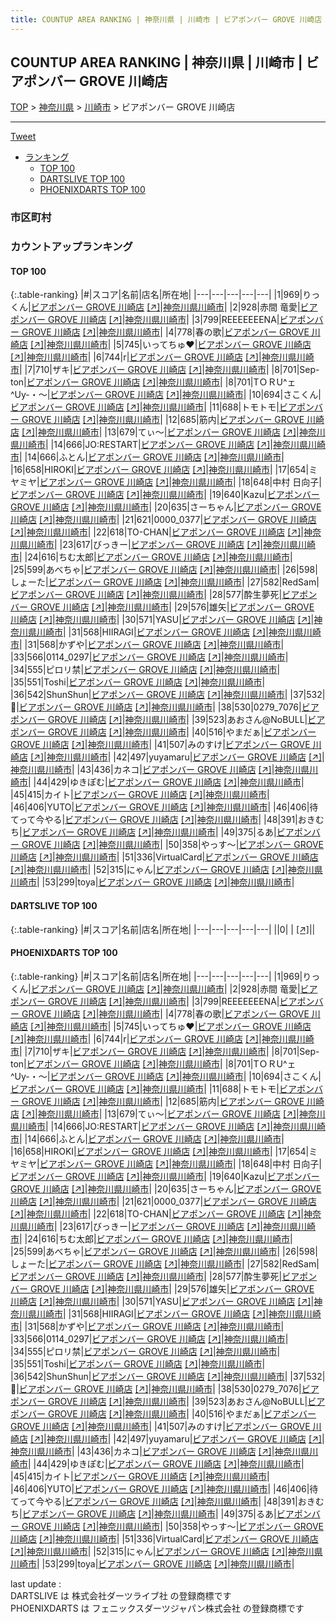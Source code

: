 ```yaml
---
title: COUNTUP AREA RANKING | 神奈川県 | 川崎市 | ビアポンバー GROVE 川崎店
---
```

## COUNTUP AREA RANKING | 神奈川県 | 川崎市 | ビアポンバー GROVE 川崎店

[TOP](/darts/rank/) > [神奈川県](/darts/rank/神奈川県/) > [川崎市](/darts/rank/神奈川県/川崎市/) > ビアポンバー GROVE 川崎店

___

<a href="https://twitter.com/share?ref_src=twsrc%5Etfw" data-text="COUNTUP AREA RANKING | 神奈川県川崎市ビアポンバー GROVE 川崎店" class="twitter-share-button" data-hashtags="DARTSLIVE,PHOENIXDARTS,darts,ダーツ" data-show-count="false">Tweet</a>

* [ランキング](#カウントアップランキング)
    * [TOP 100](#top-100)
    * [DARTSLIVE TOP 100](#dartslive-top-100)
    * [PHOENIXDARTS TOP 100](#phoenixdarts-top-100)

### 市区町村

<ul>

</ul>

### カウントアップランキング

#### TOP 100



{:.table-ranking}
|#|スコア|名前|店名|所在地|
|---|---|---|---|---|
|1|969|<span class="rank-name-pd">りっくん</span>|<a href="/darts/rank/shops/91871.html">ビアポンバー GROVE 川崎店</a> <a href="https://vs.phoenixdarts.com/jp/shop/shopDetailInfo/s_91871?s_seq=91871">[↗]</a>|<a href="/darts/rank/神奈川県/川崎市">神奈川県川崎市</a>|
|2|928|<span class="rank-name-pd"><span class="pro-icon-pd"></span>赤間 竜愛</span>|<a href="/darts/rank/shops/91871.html">ビアポンバー GROVE 川崎店</a> <a href="https://vs.phoenixdarts.com/jp/shop/shopDetailInfo/s_91871?s_seq=91871">[↗]</a>|<a href="/darts/rank/神奈川県/川崎市">神奈川県川崎市</a>|
|3|799|<span class="rank-name-pd">REEEEEEENA</span>|<a href="/darts/rank/shops/91871.html">ビアポンバー GROVE 川崎店</a> <a href="https://vs.phoenixdarts.com/jp/shop/shopDetailInfo/s_91871?s_seq=91871">[↗]</a>|<a href="/darts/rank/神奈川県/川崎市">神奈川県川崎市</a>|
|4|778|<span class="rank-name-pd">春の歌</span>|<a href="/darts/rank/shops/91871.html">ビアポンバー GROVE 川崎店</a> <a href="https://vs.phoenixdarts.com/jp/shop/shopDetailInfo/s_91871?s_seq=91871">[↗]</a>|<a href="/darts/rank/神奈川県/川崎市">神奈川県川崎市</a>|
|5|745|<span class="rank-name-pd">いってちゅ❤️</span>|<a href="/darts/rank/shops/91871.html">ビアポンバー GROVE 川崎店</a> <a href="https://vs.phoenixdarts.com/jp/shop/shopDetailInfo/s_91871?s_seq=91871">[↗]</a>|<a href="/darts/rank/神奈川県/川崎市">神奈川県川崎市</a>|
|6|744|<span class="rank-name-pd">r</span>|<a href="/darts/rank/shops/91871.html">ビアポンバー GROVE 川崎店</a> <a href="https://vs.phoenixdarts.com/jp/shop/shopDetailInfo/s_91871?s_seq=91871">[↗]</a>|<a href="/darts/rank/神奈川県/川崎市">神奈川県川崎市</a>|
|7|710|<span class="rank-name-pd">ザキ</span>|<a href="/darts/rank/shops/91871.html">ビアポンバー GROVE 川崎店</a> <a href="https://vs.phoenixdarts.com/jp/shop/shopDetailInfo/s_91871?s_seq=91871">[↗]</a>|<a href="/darts/rank/神奈川県/川崎市">神奈川県川崎市</a>|
|8|701|<span class="rank-name-pd">Sep-ton</span>|<a href="/darts/rank/shops/91871.html">ビアポンバー GROVE 川崎店</a> <a href="https://vs.phoenixdarts.com/jp/shop/shopDetailInfo/s_91871?s_seq=91871">[↗]</a>|<a href="/darts/rank/神奈川県/川崎市">神奈川県川崎市</a>|
|8|701|<span class="rank-name-pd">TＯＲU^ェ^Uy-・〜</span>|<a href="/darts/rank/shops/91871.html">ビアポンバー GROVE 川崎店</a> <a href="https://vs.phoenixdarts.com/jp/shop/shopDetailInfo/s_91871?s_seq=91871">[↗]</a>|<a href="/darts/rank/神奈川県/川崎市">神奈川県川崎市</a>|
|10|694|<span class="rank-name-pd">さこくん</span>|<a href="/darts/rank/shops/91871.html">ビアポンバー GROVE 川崎店</a> <a href="https://vs.phoenixdarts.com/jp/shop/shopDetailInfo/s_91871?s_seq=91871">[↗]</a>|<a href="/darts/rank/神奈川県/川崎市">神奈川県川崎市</a>|
|11|688|<span class="rank-name-pd">トモトモ</span>|<a href="/darts/rank/shops/91871.html">ビアポンバー GROVE 川崎店</a> <a href="https://vs.phoenixdarts.com/jp/shop/shopDetailInfo/s_91871?s_seq=91871">[↗]</a>|<a href="/darts/rank/神奈川県/川崎市">神奈川県川崎市</a>|
|12|685|<span class="rank-name-pd">筋内</span>|<a href="/darts/rank/shops/91871.html">ビアポンバー GROVE 川崎店</a> <a href="https://vs.phoenixdarts.com/jp/shop/shopDetailInfo/s_91871?s_seq=91871">[↗]</a>|<a href="/darts/rank/神奈川県/川崎市">神奈川県川崎市</a>|
|13|679|<span class="rank-name-pd">てぃ〜</span>|<a href="/darts/rank/shops/91871.html">ビアポンバー GROVE 川崎店</a> <a href="https://vs.phoenixdarts.com/jp/shop/shopDetailInfo/s_91871?s_seq=91871">[↗]</a>|<a href="/darts/rank/神奈川県/川崎市">神奈川県川崎市</a>|
|14|666|<span class="rank-name-pd">JO:RESTART</span>|<a href="/darts/rank/shops/91871.html">ビアポンバー GROVE 川崎店</a> <a href="https://vs.phoenixdarts.com/jp/shop/shopDetailInfo/s_91871?s_seq=91871">[↗]</a>|<a href="/darts/rank/神奈川県/川崎市">神奈川県川崎市</a>|
|14|666|<span class="rank-name-pd">ふとん</span>|<a href="/darts/rank/shops/91871.html">ビアポンバー GROVE 川崎店</a> <a href="https://vs.phoenixdarts.com/jp/shop/shopDetailInfo/s_91871?s_seq=91871">[↗]</a>|<a href="/darts/rank/神奈川県/川崎市">神奈川県川崎市</a>|
|16|658|<span class="rank-name-pd">HIROKI</span>|<a href="/darts/rank/shops/91871.html">ビアポンバー GROVE 川崎店</a> <a href="https://vs.phoenixdarts.com/jp/shop/shopDetailInfo/s_91871?s_seq=91871">[↗]</a>|<a href="/darts/rank/神奈川県/川崎市">神奈川県川崎市</a>|
|17|654|<span class="rank-name-pd">ミヤミヤ</span>|<a href="/darts/rank/shops/91871.html">ビアポンバー GROVE 川崎店</a> <a href="https://vs.phoenixdarts.com/jp/shop/shopDetailInfo/s_91871?s_seq=91871">[↗]</a>|<a href="/darts/rank/神奈川県/川崎市">神奈川県川崎市</a>|
|18|648|<span class="rank-name-pd"><span class="pro-icon-pd"></span>中村 日向子</span>|<a href="/darts/rank/shops/91871.html">ビアポンバー GROVE 川崎店</a> <a href="https://vs.phoenixdarts.com/jp/shop/shopDetailInfo/s_91871?s_seq=91871">[↗]</a>|<a href="/darts/rank/神奈川県/川崎市">神奈川県川崎市</a>|
|19|640|<span class="rank-name-pd">Kazu</span>|<a href="/darts/rank/shops/91871.html">ビアポンバー GROVE 川崎店</a> <a href="https://vs.phoenixdarts.com/jp/shop/shopDetailInfo/s_91871?s_seq=91871">[↗]</a>|<a href="/darts/rank/神奈川県/川崎市">神奈川県川崎市</a>|
|20|635|<span class="rank-name-pd">さーちゃん</span>|<a href="/darts/rank/shops/91871.html">ビアポンバー GROVE 川崎店</a> <a href="https://vs.phoenixdarts.com/jp/shop/shopDetailInfo/s_91871?s_seq=91871">[↗]</a>|<a href="/darts/rank/神奈川県/川崎市">神奈川県川崎市</a>|
|21|621|<span class="rank-name-pd">0000_0377</span>|<a href="/darts/rank/shops/91871.html">ビアポンバー GROVE 川崎店</a> <a href="https://vs.phoenixdarts.com/jp/shop/shopDetailInfo/s_91871?s_seq=91871">[↗]</a>|<a href="/darts/rank/神奈川県/川崎市">神奈川県川崎市</a>|
|22|618|<span class="rank-name-pd">TO-CHAN</span>|<a href="/darts/rank/shops/91871.html">ビアポンバー GROVE 川崎店</a> <a href="https://vs.phoenixdarts.com/jp/shop/shopDetailInfo/s_91871?s_seq=91871">[↗]</a>|<a href="/darts/rank/神奈川県/川崎市">神奈川県川崎市</a>|
|23|617|<span class="rank-name-pd">びっきー</span>|<a href="/darts/rank/shops/91871.html">ビアポンバー GROVE 川崎店</a> <a href="https://vs.phoenixdarts.com/jp/shop/shopDetailInfo/s_91871?s_seq=91871">[↗]</a>|<a href="/darts/rank/神奈川県/川崎市">神奈川県川崎市</a>|
|24|616|<span class="rank-name-pd">ちむ太郎</span>|<a href="/darts/rank/shops/91871.html">ビアポンバー GROVE 川崎店</a> <a href="https://vs.phoenixdarts.com/jp/shop/shopDetailInfo/s_91871?s_seq=91871">[↗]</a>|<a href="/darts/rank/神奈川県/川崎市">神奈川県川崎市</a>|
|25|599|<span class="rank-name-pd">あべちゃ</span>|<a href="/darts/rank/shops/91871.html">ビアポンバー GROVE 川崎店</a> <a href="https://vs.phoenixdarts.com/jp/shop/shopDetailInfo/s_91871?s_seq=91871">[↗]</a>|<a href="/darts/rank/神奈川県/川崎市">神奈川県川崎市</a>|
|26|598|<span class="rank-name-pd">しょーた</span>|<a href="/darts/rank/shops/91871.html">ビアポンバー GROVE 川崎店</a> <a href="https://vs.phoenixdarts.com/jp/shop/shopDetailInfo/s_91871?s_seq=91871">[↗]</a>|<a href="/darts/rank/神奈川県/川崎市">神奈川県川崎市</a>|
|27|582|<span class="rank-name-pd">RedSam</span>|<a href="/darts/rank/shops/91871.html">ビアポンバー GROVE 川崎店</a> <a href="https://vs.phoenixdarts.com/jp/shop/shopDetailInfo/s_91871?s_seq=91871">[↗]</a>|<a href="/darts/rank/神奈川県/川崎市">神奈川県川崎市</a>|
|28|577|<span class="rank-name-pd">酔生夢死</span>|<a href="/darts/rank/shops/91871.html">ビアポンバー GROVE 川崎店</a> <a href="https://vs.phoenixdarts.com/jp/shop/shopDetailInfo/s_91871?s_seq=91871">[↗]</a>|<a href="/darts/rank/神奈川県/川崎市">神奈川県川崎市</a>|
|29|576|<span class="rank-name-pd">雄矢</span>|<a href="/darts/rank/shops/91871.html">ビアポンバー GROVE 川崎店</a> <a href="https://vs.phoenixdarts.com/jp/shop/shopDetailInfo/s_91871?s_seq=91871">[↗]</a>|<a href="/darts/rank/神奈川県/川崎市">神奈川県川崎市</a>|
|30|571|<span class="rank-name-pd">YASU</span>|<a href="/darts/rank/shops/91871.html">ビアポンバー GROVE 川崎店</a> <a href="https://vs.phoenixdarts.com/jp/shop/shopDetailInfo/s_91871?s_seq=91871">[↗]</a>|<a href="/darts/rank/神奈川県/川崎市">神奈川県川崎市</a>|
|31|568|<span class="rank-name-pd">HIIRAGI</span>|<a href="/darts/rank/shops/91871.html">ビアポンバー GROVE 川崎店</a> <a href="https://vs.phoenixdarts.com/jp/shop/shopDetailInfo/s_91871?s_seq=91871">[↗]</a>|<a href="/darts/rank/神奈川県/川崎市">神奈川県川崎市</a>|
|31|568|<span class="rank-name-pd">かずや</span>|<a href="/darts/rank/shops/91871.html">ビアポンバー GROVE 川崎店</a> <a href="https://vs.phoenixdarts.com/jp/shop/shopDetailInfo/s_91871?s_seq=91871">[↗]</a>|<a href="/darts/rank/神奈川県/川崎市">神奈川県川崎市</a>|
|33|566|<span class="rank-name-pd">0114_0297</span>|<a href="/darts/rank/shops/91871.html">ビアポンバー GROVE 川崎店</a> <a href="https://vs.phoenixdarts.com/jp/shop/shopDetailInfo/s_91871?s_seq=91871">[↗]</a>|<a href="/darts/rank/神奈川県/川崎市">神奈川県川崎市</a>|
|34|555|<span class="rank-name-pd">ピロリ禁</span>|<a href="/darts/rank/shops/91871.html">ビアポンバー GROVE 川崎店</a> <a href="https://vs.phoenixdarts.com/jp/shop/shopDetailInfo/s_91871?s_seq=91871">[↗]</a>|<a href="/darts/rank/神奈川県/川崎市">神奈川県川崎市</a>|
|35|551|<span class="rank-name-pd">Toshi</span>|<a href="/darts/rank/shops/91871.html">ビアポンバー GROVE 川崎店</a> <a href="https://vs.phoenixdarts.com/jp/shop/shopDetailInfo/s_91871?s_seq=91871">[↗]</a>|<a href="/darts/rank/神奈川県/川崎市">神奈川県川崎市</a>|
|36|542|<span class="rank-name-pd">ShunShun</span>|<a href="/darts/rank/shops/91871.html">ビアポンバー GROVE 川崎店</a> <a href="https://vs.phoenixdarts.com/jp/shop/shopDetailInfo/s_91871?s_seq=91871">[↗]</a>|<a href="/darts/rank/神奈川県/川崎市">神奈川県川崎市</a>|
|37|532|<span class="rank-name-pd">🐶</span>|<a href="/darts/rank/shops/91871.html">ビアポンバー GROVE 川崎店</a> <a href="https://vs.phoenixdarts.com/jp/shop/shopDetailInfo/s_91871?s_seq=91871">[↗]</a>|<a href="/darts/rank/神奈川県/川崎市">神奈川県川崎市</a>|
|38|530|<span class="rank-name-pd">0279_7076</span>|<a href="/darts/rank/shops/91871.html">ビアポンバー GROVE 川崎店</a> <a href="https://vs.phoenixdarts.com/jp/shop/shopDetailInfo/s_91871?s_seq=91871">[↗]</a>|<a href="/darts/rank/神奈川県/川崎市">神奈川県川崎市</a>|
|39|523|<span class="rank-name-pd">あおさん@NoBULL</span>|<a href="/darts/rank/shops/91871.html">ビアポンバー GROVE 川崎店</a> <a href="https://vs.phoenixdarts.com/jp/shop/shopDetailInfo/s_91871?s_seq=91871">[↗]</a>|<a href="/darts/rank/神奈川県/川崎市">神奈川県川崎市</a>|
|40|516|<span class="rank-name-pd">やまだぁ</span>|<a href="/darts/rank/shops/91871.html">ビアポンバー GROVE 川崎店</a> <a href="https://vs.phoenixdarts.com/jp/shop/shopDetailInfo/s_91871?s_seq=91871">[↗]</a>|<a href="/darts/rank/神奈川県/川崎市">神奈川県川崎市</a>|
|41|507|<span class="rank-name-pd">みのすけ</span>|<a href="/darts/rank/shops/91871.html">ビアポンバー GROVE 川崎店</a> <a href="https://vs.phoenixdarts.com/jp/shop/shopDetailInfo/s_91871?s_seq=91871">[↗]</a>|<a href="/darts/rank/神奈川県/川崎市">神奈川県川崎市</a>|
|42|497|<span class="rank-name-pd">yuyamaru</span>|<a href="/darts/rank/shops/91871.html">ビアポンバー GROVE 川崎店</a> <a href="https://vs.phoenixdarts.com/jp/shop/shopDetailInfo/s_91871?s_seq=91871">[↗]</a>|<a href="/darts/rank/神奈川県/川崎市">神奈川県川崎市</a>|
|43|436|<span class="rank-name-pd">カネコ</span>|<a href="/darts/rank/shops/91871.html">ビアポンバー GROVE 川崎店</a> <a href="https://vs.phoenixdarts.com/jp/shop/shopDetailInfo/s_91871?s_seq=91871">[↗]</a>|<a href="/darts/rank/神奈川県/川崎市">神奈川県川崎市</a>|
|44|429|<span class="rank-name-pd">ゆきぽむ</span>|<a href="/darts/rank/shops/91871.html">ビアポンバー GROVE 川崎店</a> <a href="https://vs.phoenixdarts.com/jp/shop/shopDetailInfo/s_91871?s_seq=91871">[↗]</a>|<a href="/darts/rank/神奈川県/川崎市">神奈川県川崎市</a>|
|45|415|<span class="rank-name-pd">カイト</span>|<a href="/darts/rank/shops/91871.html">ビアポンバー GROVE 川崎店</a> <a href="https://vs.phoenixdarts.com/jp/shop/shopDetailInfo/s_91871?s_seq=91871">[↗]</a>|<a href="/darts/rank/神奈川県/川崎市">神奈川県川崎市</a>|
|46|406|<span class="rank-name-pd">YUTO</span>|<a href="/darts/rank/shops/91871.html">ビアポンバー GROVE 川崎店</a> <a href="https://vs.phoenixdarts.com/jp/shop/shopDetailInfo/s_91871?s_seq=91871">[↗]</a>|<a href="/darts/rank/神奈川県/川崎市">神奈川県川崎市</a>|
|46|406|<span class="rank-name-pd">待てって今やる</span>|<a href="/darts/rank/shops/91871.html">ビアポンバー GROVE 川崎店</a> <a href="https://vs.phoenixdarts.com/jp/shop/shopDetailInfo/s_91871?s_seq=91871">[↗]</a>|<a href="/darts/rank/神奈川県/川崎市">神奈川県川崎市</a>|
|48|391|<span class="rank-name-pd">おきむち</span>|<a href="/darts/rank/shops/91871.html">ビアポンバー GROVE 川崎店</a> <a href="https://vs.phoenixdarts.com/jp/shop/shopDetailInfo/s_91871?s_seq=91871">[↗]</a>|<a href="/darts/rank/神奈川県/川崎市">神奈川県川崎市</a>|
|49|375|<span class="rank-name-pd">るあ</span>|<a href="/darts/rank/shops/91871.html">ビアポンバー GROVE 川崎店</a> <a href="https://vs.phoenixdarts.com/jp/shop/shopDetailInfo/s_91871?s_seq=91871">[↗]</a>|<a href="/darts/rank/神奈川県/川崎市">神奈川県川崎市</a>|
|50|358|<span class="rank-name-pd">やっす〜</span>|<a href="/darts/rank/shops/91871.html">ビアポンバー GROVE 川崎店</a> <a href="https://vs.phoenixdarts.com/jp/shop/shopDetailInfo/s_91871?s_seq=91871">[↗]</a>|<a href="/darts/rank/神奈川県/川崎市">神奈川県川崎市</a>|
|51|336|<span class="rank-name-pd">VirtualCard</span>|<a href="/darts/rank/shops/91871.html">ビアポンバー GROVE 川崎店</a> <a href="https://vs.phoenixdarts.com/jp/shop/shopDetailInfo/s_91871?s_seq=91871">[↗]</a>|<a href="/darts/rank/神奈川県/川崎市">神奈川県川崎市</a>|
|52|315|<span class="rank-name-pd">にゃん</span>|<a href="/darts/rank/shops/91871.html">ビアポンバー GROVE 川崎店</a> <a href="https://vs.phoenixdarts.com/jp/shop/shopDetailInfo/s_91871?s_seq=91871">[↗]</a>|<a href="/darts/rank/神奈川県/川崎市">神奈川県川崎市</a>|
|53|299|<span class="rank-name-pd">toya</span>|<a href="/darts/rank/shops/91871.html">ビアポンバー GROVE 川崎店</a> <a href="https://vs.phoenixdarts.com/jp/shop/shopDetailInfo/s_91871?s_seq=91871">[↗]</a>|<a href="/darts/rank/神奈川県/川崎市">神奈川県川崎市</a>|


#### DARTSLIVE TOP 100



{:.table-ranking}
|#|スコア|名前|店名|所在地|
|---|---|---|---|---|
||0|<span class="rank-name-dl"> </span>|<a href="/darts/rank/shops/.html"></a> <a href="">[↗]</a>|<a href="/darts/rank//"></a>|


#### PHOENIXDARTS TOP 100



{:.table-ranking}
|#|スコア|名前|店名|所在地|
|---|---|---|---|---|
|1|969|<span class="rank-name-pd">りっくん</span>|<a href="/darts/rank/shops/91871.html">ビアポンバー GROVE 川崎店</a> <a href="https://vs.phoenixdarts.com/jp/shop/shopDetailInfo/s_91871?s_seq=91871">[↗]</a>|<a href="/darts/rank/神奈川県/川崎市">神奈川県川崎市</a>|
|2|928|<span class="rank-name-pd"><span class="pro-icon-pd"></span>赤間 竜愛</span>|<a href="/darts/rank/shops/91871.html">ビアポンバー GROVE 川崎店</a> <a href="https://vs.phoenixdarts.com/jp/shop/shopDetailInfo/s_91871?s_seq=91871">[↗]</a>|<a href="/darts/rank/神奈川県/川崎市">神奈川県川崎市</a>|
|3|799|<span class="rank-name-pd">REEEEEEENA</span>|<a href="/darts/rank/shops/91871.html">ビアポンバー GROVE 川崎店</a> <a href="https://vs.phoenixdarts.com/jp/shop/shopDetailInfo/s_91871?s_seq=91871">[↗]</a>|<a href="/darts/rank/神奈川県/川崎市">神奈川県川崎市</a>|
|4|778|<span class="rank-name-pd">春の歌</span>|<a href="/darts/rank/shops/91871.html">ビアポンバー GROVE 川崎店</a> <a href="https://vs.phoenixdarts.com/jp/shop/shopDetailInfo/s_91871?s_seq=91871">[↗]</a>|<a href="/darts/rank/神奈川県/川崎市">神奈川県川崎市</a>|
|5|745|<span class="rank-name-pd">いってちゅ❤️</span>|<a href="/darts/rank/shops/91871.html">ビアポンバー GROVE 川崎店</a> <a href="https://vs.phoenixdarts.com/jp/shop/shopDetailInfo/s_91871?s_seq=91871">[↗]</a>|<a href="/darts/rank/神奈川県/川崎市">神奈川県川崎市</a>|
|6|744|<span class="rank-name-pd">r</span>|<a href="/darts/rank/shops/91871.html">ビアポンバー GROVE 川崎店</a> <a href="https://vs.phoenixdarts.com/jp/shop/shopDetailInfo/s_91871?s_seq=91871">[↗]</a>|<a href="/darts/rank/神奈川県/川崎市">神奈川県川崎市</a>|
|7|710|<span class="rank-name-pd">ザキ</span>|<a href="/darts/rank/shops/91871.html">ビアポンバー GROVE 川崎店</a> <a href="https://vs.phoenixdarts.com/jp/shop/shopDetailInfo/s_91871?s_seq=91871">[↗]</a>|<a href="/darts/rank/神奈川県/川崎市">神奈川県川崎市</a>|
|8|701|<span class="rank-name-pd">Sep-ton</span>|<a href="/darts/rank/shops/91871.html">ビアポンバー GROVE 川崎店</a> <a href="https://vs.phoenixdarts.com/jp/shop/shopDetailInfo/s_91871?s_seq=91871">[↗]</a>|<a href="/darts/rank/神奈川県/川崎市">神奈川県川崎市</a>|
|8|701|<span class="rank-name-pd">TＯＲU^ェ^Uy-・〜</span>|<a href="/darts/rank/shops/91871.html">ビアポンバー GROVE 川崎店</a> <a href="https://vs.phoenixdarts.com/jp/shop/shopDetailInfo/s_91871?s_seq=91871">[↗]</a>|<a href="/darts/rank/神奈川県/川崎市">神奈川県川崎市</a>|
|10|694|<span class="rank-name-pd">さこくん</span>|<a href="/darts/rank/shops/91871.html">ビアポンバー GROVE 川崎店</a> <a href="https://vs.phoenixdarts.com/jp/shop/shopDetailInfo/s_91871?s_seq=91871">[↗]</a>|<a href="/darts/rank/神奈川県/川崎市">神奈川県川崎市</a>|
|11|688|<span class="rank-name-pd">トモトモ</span>|<a href="/darts/rank/shops/91871.html">ビアポンバー GROVE 川崎店</a> <a href="https://vs.phoenixdarts.com/jp/shop/shopDetailInfo/s_91871?s_seq=91871">[↗]</a>|<a href="/darts/rank/神奈川県/川崎市">神奈川県川崎市</a>|
|12|685|<span class="rank-name-pd">筋内</span>|<a href="/darts/rank/shops/91871.html">ビアポンバー GROVE 川崎店</a> <a href="https://vs.phoenixdarts.com/jp/shop/shopDetailInfo/s_91871?s_seq=91871">[↗]</a>|<a href="/darts/rank/神奈川県/川崎市">神奈川県川崎市</a>|
|13|679|<span class="rank-name-pd">てぃ〜</span>|<a href="/darts/rank/shops/91871.html">ビアポンバー GROVE 川崎店</a> <a href="https://vs.phoenixdarts.com/jp/shop/shopDetailInfo/s_91871?s_seq=91871">[↗]</a>|<a href="/darts/rank/神奈川県/川崎市">神奈川県川崎市</a>|
|14|666|<span class="rank-name-pd">JO:RESTART</span>|<a href="/darts/rank/shops/91871.html">ビアポンバー GROVE 川崎店</a> <a href="https://vs.phoenixdarts.com/jp/shop/shopDetailInfo/s_91871?s_seq=91871">[↗]</a>|<a href="/darts/rank/神奈川県/川崎市">神奈川県川崎市</a>|
|14|666|<span class="rank-name-pd">ふとん</span>|<a href="/darts/rank/shops/91871.html">ビアポンバー GROVE 川崎店</a> <a href="https://vs.phoenixdarts.com/jp/shop/shopDetailInfo/s_91871?s_seq=91871">[↗]</a>|<a href="/darts/rank/神奈川県/川崎市">神奈川県川崎市</a>|
|16|658|<span class="rank-name-pd">HIROKI</span>|<a href="/darts/rank/shops/91871.html">ビアポンバー GROVE 川崎店</a> <a href="https://vs.phoenixdarts.com/jp/shop/shopDetailInfo/s_91871?s_seq=91871">[↗]</a>|<a href="/darts/rank/神奈川県/川崎市">神奈川県川崎市</a>|
|17|654|<span class="rank-name-pd">ミヤミヤ</span>|<a href="/darts/rank/shops/91871.html">ビアポンバー GROVE 川崎店</a> <a href="https://vs.phoenixdarts.com/jp/shop/shopDetailInfo/s_91871?s_seq=91871">[↗]</a>|<a href="/darts/rank/神奈川県/川崎市">神奈川県川崎市</a>|
|18|648|<span class="rank-name-pd"><span class="pro-icon-pd"></span>中村 日向子</span>|<a href="/darts/rank/shops/91871.html">ビアポンバー GROVE 川崎店</a> <a href="https://vs.phoenixdarts.com/jp/shop/shopDetailInfo/s_91871?s_seq=91871">[↗]</a>|<a href="/darts/rank/神奈川県/川崎市">神奈川県川崎市</a>|
|19|640|<span class="rank-name-pd">Kazu</span>|<a href="/darts/rank/shops/91871.html">ビアポンバー GROVE 川崎店</a> <a href="https://vs.phoenixdarts.com/jp/shop/shopDetailInfo/s_91871?s_seq=91871">[↗]</a>|<a href="/darts/rank/神奈川県/川崎市">神奈川県川崎市</a>|
|20|635|<span class="rank-name-pd">さーちゃん</span>|<a href="/darts/rank/shops/91871.html">ビアポンバー GROVE 川崎店</a> <a href="https://vs.phoenixdarts.com/jp/shop/shopDetailInfo/s_91871?s_seq=91871">[↗]</a>|<a href="/darts/rank/神奈川県/川崎市">神奈川県川崎市</a>|
|21|621|<span class="rank-name-pd">0000_0377</span>|<a href="/darts/rank/shops/91871.html">ビアポンバー GROVE 川崎店</a> <a href="https://vs.phoenixdarts.com/jp/shop/shopDetailInfo/s_91871?s_seq=91871">[↗]</a>|<a href="/darts/rank/神奈川県/川崎市">神奈川県川崎市</a>|
|22|618|<span class="rank-name-pd">TO-CHAN</span>|<a href="/darts/rank/shops/91871.html">ビアポンバー GROVE 川崎店</a> <a href="https://vs.phoenixdarts.com/jp/shop/shopDetailInfo/s_91871?s_seq=91871">[↗]</a>|<a href="/darts/rank/神奈川県/川崎市">神奈川県川崎市</a>|
|23|617|<span class="rank-name-pd">びっきー</span>|<a href="/darts/rank/shops/91871.html">ビアポンバー GROVE 川崎店</a> <a href="https://vs.phoenixdarts.com/jp/shop/shopDetailInfo/s_91871?s_seq=91871">[↗]</a>|<a href="/darts/rank/神奈川県/川崎市">神奈川県川崎市</a>|
|24|616|<span class="rank-name-pd">ちむ太郎</span>|<a href="/darts/rank/shops/91871.html">ビアポンバー GROVE 川崎店</a> <a href="https://vs.phoenixdarts.com/jp/shop/shopDetailInfo/s_91871?s_seq=91871">[↗]</a>|<a href="/darts/rank/神奈川県/川崎市">神奈川県川崎市</a>|
|25|599|<span class="rank-name-pd">あべちゃ</span>|<a href="/darts/rank/shops/91871.html">ビアポンバー GROVE 川崎店</a> <a href="https://vs.phoenixdarts.com/jp/shop/shopDetailInfo/s_91871?s_seq=91871">[↗]</a>|<a href="/darts/rank/神奈川県/川崎市">神奈川県川崎市</a>|
|26|598|<span class="rank-name-pd">しょーた</span>|<a href="/darts/rank/shops/91871.html">ビアポンバー GROVE 川崎店</a> <a href="https://vs.phoenixdarts.com/jp/shop/shopDetailInfo/s_91871?s_seq=91871">[↗]</a>|<a href="/darts/rank/神奈川県/川崎市">神奈川県川崎市</a>|
|27|582|<span class="rank-name-pd">RedSam</span>|<a href="/darts/rank/shops/91871.html">ビアポンバー GROVE 川崎店</a> <a href="https://vs.phoenixdarts.com/jp/shop/shopDetailInfo/s_91871?s_seq=91871">[↗]</a>|<a href="/darts/rank/神奈川県/川崎市">神奈川県川崎市</a>|
|28|577|<span class="rank-name-pd">酔生夢死</span>|<a href="/darts/rank/shops/91871.html">ビアポンバー GROVE 川崎店</a> <a href="https://vs.phoenixdarts.com/jp/shop/shopDetailInfo/s_91871?s_seq=91871">[↗]</a>|<a href="/darts/rank/神奈川県/川崎市">神奈川県川崎市</a>|
|29|576|<span class="rank-name-pd">雄矢</span>|<a href="/darts/rank/shops/91871.html">ビアポンバー GROVE 川崎店</a> <a href="https://vs.phoenixdarts.com/jp/shop/shopDetailInfo/s_91871?s_seq=91871">[↗]</a>|<a href="/darts/rank/神奈川県/川崎市">神奈川県川崎市</a>|
|30|571|<span class="rank-name-pd">YASU</span>|<a href="/darts/rank/shops/91871.html">ビアポンバー GROVE 川崎店</a> <a href="https://vs.phoenixdarts.com/jp/shop/shopDetailInfo/s_91871?s_seq=91871">[↗]</a>|<a href="/darts/rank/神奈川県/川崎市">神奈川県川崎市</a>|
|31|568|<span class="rank-name-pd">HIIRAGI</span>|<a href="/darts/rank/shops/91871.html">ビアポンバー GROVE 川崎店</a> <a href="https://vs.phoenixdarts.com/jp/shop/shopDetailInfo/s_91871?s_seq=91871">[↗]</a>|<a href="/darts/rank/神奈川県/川崎市">神奈川県川崎市</a>|
|31|568|<span class="rank-name-pd">かずや</span>|<a href="/darts/rank/shops/91871.html">ビアポンバー GROVE 川崎店</a> <a href="https://vs.phoenixdarts.com/jp/shop/shopDetailInfo/s_91871?s_seq=91871">[↗]</a>|<a href="/darts/rank/神奈川県/川崎市">神奈川県川崎市</a>|
|33|566|<span class="rank-name-pd">0114_0297</span>|<a href="/darts/rank/shops/91871.html">ビアポンバー GROVE 川崎店</a> <a href="https://vs.phoenixdarts.com/jp/shop/shopDetailInfo/s_91871?s_seq=91871">[↗]</a>|<a href="/darts/rank/神奈川県/川崎市">神奈川県川崎市</a>|
|34|555|<span class="rank-name-pd">ピロリ禁</span>|<a href="/darts/rank/shops/91871.html">ビアポンバー GROVE 川崎店</a> <a href="https://vs.phoenixdarts.com/jp/shop/shopDetailInfo/s_91871?s_seq=91871">[↗]</a>|<a href="/darts/rank/神奈川県/川崎市">神奈川県川崎市</a>|
|35|551|<span class="rank-name-pd">Toshi</span>|<a href="/darts/rank/shops/91871.html">ビアポンバー GROVE 川崎店</a> <a href="https://vs.phoenixdarts.com/jp/shop/shopDetailInfo/s_91871?s_seq=91871">[↗]</a>|<a href="/darts/rank/神奈川県/川崎市">神奈川県川崎市</a>|
|36|542|<span class="rank-name-pd">ShunShun</span>|<a href="/darts/rank/shops/91871.html">ビアポンバー GROVE 川崎店</a> <a href="https://vs.phoenixdarts.com/jp/shop/shopDetailInfo/s_91871?s_seq=91871">[↗]</a>|<a href="/darts/rank/神奈川県/川崎市">神奈川県川崎市</a>|
|37|532|<span class="rank-name-pd">🐶</span>|<a href="/darts/rank/shops/91871.html">ビアポンバー GROVE 川崎店</a> <a href="https://vs.phoenixdarts.com/jp/shop/shopDetailInfo/s_91871?s_seq=91871">[↗]</a>|<a href="/darts/rank/神奈川県/川崎市">神奈川県川崎市</a>|
|38|530|<span class="rank-name-pd">0279_7076</span>|<a href="/darts/rank/shops/91871.html">ビアポンバー GROVE 川崎店</a> <a href="https://vs.phoenixdarts.com/jp/shop/shopDetailInfo/s_91871?s_seq=91871">[↗]</a>|<a href="/darts/rank/神奈川県/川崎市">神奈川県川崎市</a>|
|39|523|<span class="rank-name-pd">あおさん@NoBULL</span>|<a href="/darts/rank/shops/91871.html">ビアポンバー GROVE 川崎店</a> <a href="https://vs.phoenixdarts.com/jp/shop/shopDetailInfo/s_91871?s_seq=91871">[↗]</a>|<a href="/darts/rank/神奈川県/川崎市">神奈川県川崎市</a>|
|40|516|<span class="rank-name-pd">やまだぁ</span>|<a href="/darts/rank/shops/91871.html">ビアポンバー GROVE 川崎店</a> <a href="https://vs.phoenixdarts.com/jp/shop/shopDetailInfo/s_91871?s_seq=91871">[↗]</a>|<a href="/darts/rank/神奈川県/川崎市">神奈川県川崎市</a>|
|41|507|<span class="rank-name-pd">みのすけ</span>|<a href="/darts/rank/shops/91871.html">ビアポンバー GROVE 川崎店</a> <a href="https://vs.phoenixdarts.com/jp/shop/shopDetailInfo/s_91871?s_seq=91871">[↗]</a>|<a href="/darts/rank/神奈川県/川崎市">神奈川県川崎市</a>|
|42|497|<span class="rank-name-pd">yuyamaru</span>|<a href="/darts/rank/shops/91871.html">ビアポンバー GROVE 川崎店</a> <a href="https://vs.phoenixdarts.com/jp/shop/shopDetailInfo/s_91871?s_seq=91871">[↗]</a>|<a href="/darts/rank/神奈川県/川崎市">神奈川県川崎市</a>|
|43|436|<span class="rank-name-pd">カネコ</span>|<a href="/darts/rank/shops/91871.html">ビアポンバー GROVE 川崎店</a> <a href="https://vs.phoenixdarts.com/jp/shop/shopDetailInfo/s_91871?s_seq=91871">[↗]</a>|<a href="/darts/rank/神奈川県/川崎市">神奈川県川崎市</a>|
|44|429|<span class="rank-name-pd">ゆきぽむ</span>|<a href="/darts/rank/shops/91871.html">ビアポンバー GROVE 川崎店</a> <a href="https://vs.phoenixdarts.com/jp/shop/shopDetailInfo/s_91871?s_seq=91871">[↗]</a>|<a href="/darts/rank/神奈川県/川崎市">神奈川県川崎市</a>|
|45|415|<span class="rank-name-pd">カイト</span>|<a href="/darts/rank/shops/91871.html">ビアポンバー GROVE 川崎店</a> <a href="https://vs.phoenixdarts.com/jp/shop/shopDetailInfo/s_91871?s_seq=91871">[↗]</a>|<a href="/darts/rank/神奈川県/川崎市">神奈川県川崎市</a>|
|46|406|<span class="rank-name-pd">YUTO</span>|<a href="/darts/rank/shops/91871.html">ビアポンバー GROVE 川崎店</a> <a href="https://vs.phoenixdarts.com/jp/shop/shopDetailInfo/s_91871?s_seq=91871">[↗]</a>|<a href="/darts/rank/神奈川県/川崎市">神奈川県川崎市</a>|
|46|406|<span class="rank-name-pd">待てって今やる</span>|<a href="/darts/rank/shops/91871.html">ビアポンバー GROVE 川崎店</a> <a href="https://vs.phoenixdarts.com/jp/shop/shopDetailInfo/s_91871?s_seq=91871">[↗]</a>|<a href="/darts/rank/神奈川県/川崎市">神奈川県川崎市</a>|
|48|391|<span class="rank-name-pd">おきむち</span>|<a href="/darts/rank/shops/91871.html">ビアポンバー GROVE 川崎店</a> <a href="https://vs.phoenixdarts.com/jp/shop/shopDetailInfo/s_91871?s_seq=91871">[↗]</a>|<a href="/darts/rank/神奈川県/川崎市">神奈川県川崎市</a>|
|49|375|<span class="rank-name-pd">るあ</span>|<a href="/darts/rank/shops/91871.html">ビアポンバー GROVE 川崎店</a> <a href="https://vs.phoenixdarts.com/jp/shop/shopDetailInfo/s_91871?s_seq=91871">[↗]</a>|<a href="/darts/rank/神奈川県/川崎市">神奈川県川崎市</a>|
|50|358|<span class="rank-name-pd">やっす〜</span>|<a href="/darts/rank/shops/91871.html">ビアポンバー GROVE 川崎店</a> <a href="https://vs.phoenixdarts.com/jp/shop/shopDetailInfo/s_91871?s_seq=91871">[↗]</a>|<a href="/darts/rank/神奈川県/川崎市">神奈川県川崎市</a>|
|51|336|<span class="rank-name-pd">VirtualCard</span>|<a href="/darts/rank/shops/91871.html">ビアポンバー GROVE 川崎店</a> <a href="https://vs.phoenixdarts.com/jp/shop/shopDetailInfo/s_91871?s_seq=91871">[↗]</a>|<a href="/darts/rank/神奈川県/川崎市">神奈川県川崎市</a>|
|52|315|<span class="rank-name-pd">にゃん</span>|<a href="/darts/rank/shops/91871.html">ビアポンバー GROVE 川崎店</a> <a href="https://vs.phoenixdarts.com/jp/shop/shopDetailInfo/s_91871?s_seq=91871">[↗]</a>|<a href="/darts/rank/神奈川県/川崎市">神奈川県川崎市</a>|
|53|299|<span class="rank-name-pd">toya</span>|<a href="/darts/rank/shops/91871.html">ビアポンバー GROVE 川崎店</a> <a href="https://vs.phoenixdarts.com/jp/shop/shopDetailInfo/s_91871?s_seq=91871">[↗]</a>|<a href="/darts/rank/神奈川県/川崎市">神奈川県川崎市</a>|


<div class="footer border-top border-gray-light mt-5 pt-3 text-right text-gray">
    last update : <span style="font-weight: italic" id="foot_last_modified"></span><br />
    DARTSLIVE は 株式会社ダーツライブ社 の登録商標です<br />
    PHOENIXDARTS は フェニックスダーツジャパン株式会社 の登録商標です<br />
</div>

<script src="https://cdnjs.cloudflare.com/ajax/libs/jquery.tablesorter/2.31.3/js/jquery.tablesorter.min.js" integrity="sha512-qzgd5cYSZcosqpzpn7zF2ZId8f/8CHmFKZ8j7mU4OUXTNRd5g+ZHBPsgKEwoqxCtdQvExE5LprwwPAgoicguNg==" crossorigin="anonymous" referrerpolicy="no-referrer"></script>
<link rel="stylesheet" href="https://cdnjs.cloudflare.com/ajax/libs/jquery.tablesorter/2.31.3/css/theme.default.min.css" integrity="sha512-wghhOJkjQX0Lh3NSWvNKeZ0ZpNn+SPVXX1Qyc9OCaogADktxrBiBdKGDoqVUOyhStvMBmJQ8ZdMHiR3wuEq8+w==" crossorigin="anonymous" referrerpolicy="no-referrer" />
<script>
$(function() {
    $(".table-ranking").tablesorter({sortList:[[0, 0]]});
    $("#foot_last_modified").text(formatDate(new Date(document.lastModified), 'yyyy-MM-dd HH:mm:ss'));
});
</script>

<script async src="https://platform.twitter.com/widgets.js" charset="utf-8"></script>